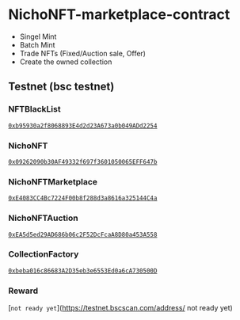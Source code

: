 ﻿# NichoNFT-marketplace-contract
 - Singel Mint
 - Batch Mint
 - Trade NFTs (Fixed/Auction sale, Offer)
 - Create the owned collection

## Testnet (bsc testnet)
### NFTBlackList 
[```0xb95930a2f8068893E4d2d23A673a0b049ADd2254```](https://testnet.bscscan.com/address/0xb95930a2f8068893E4d2d23A673a0b049ADd2254)

### NichoNFT 
[```0x09262090b30AF49332f697f3601050065EFF647b```](https://testnet.bscscan.com/address/0x09262090b30AF49332f697f3601050065EFF647b)

### NichoNFTMarketplace 
[```0xE4083CC4Bc7224F00b8f288d3a8616a325144C4a```](https://testnet.bscscan.com/address/0xE4083CC4Bc7224F00b8f288d3a8616a325144C4a)

### NichoNFTAuction 
[```0xEA5d5ed29AD686b06c2F52DcFcaA8D80a453A558```](https://testnet.bscscan.com/address/0xEA5d5ed29AD686b06c2F52DcFcaA8D80a453A558)

### CollectionFactory 
[```0xbeba016c86683A2D35eb3e6553Ed0a6cA730500D```](https://testnet.bscscan.com/address/0xbeba016c86683A2D35eb3e6553Ed0a6cA730500D)

### Reward
[``` not ready yet ```](https://testnet.bscscan.com/address/ not ready yet)